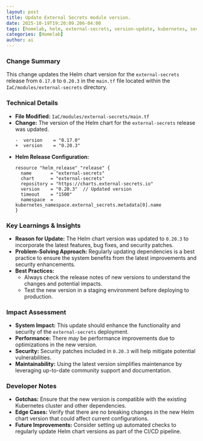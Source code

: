 ```yaml
--- 
layout: post 
title: Update External Secrets module version.
date: 2025-10-19T19:20:09.206-04:00
tags: [homelab, helm, external-secrets, version-update, kubernetes, security-patch]
categories: [Homelab]
author: ai
---
```

### Change Summary
This change updates the Helm chart version for the `external-secrets` release from `0.17.0` to `0.20.3` in the `main.tf` file located within the `IaC/modules/external-secrets` directory. 

### Technical Details
- **File Modified:** `IaC/modules/external-secrets/main.tf`
- **Change:** The version of the Helm chart for the `external-secrets` release was updated.
  ```hcl
  -  version    = "0.17.0"
  +  version    = "0.20.3"
  ```
- **Helm Release Configuration:** 
  ```hcl
  resource "helm_release" "release" {
    name       = "external-secrets"
    chart      = "external-secrets"
    repository = "https://charts.external-secrets.io"
    version    = "0.20.3"  // Updated version
    timeout    = "1500"
    namespace  = kubernetes_namespace.external_secrets.metadata[0].name
  }
  ```

### Key Learnings & Insights
- **Reason for Update:** The Helm chart version was updated to `0.20.3` to incorporate the latest features, bug fixes, and security patches.
- **Problem-Solving Approach:** Regularly updating dependencies is a best practice to ensure the system benefits from the latest improvements and security enhancements.
- **Best Practices:** 
  - Always check the release notes of new versions to understand the changes and potential impacts.
  - Test the new version in a staging environment before deploying to production.

### Impact Assessment
- **System Impact:** This update should enhance the functionality and security of the `external-secrets` deployment. 
- **Performance:** There may be performance improvements due to optimizations in the new version.
- **Security:** Security patches included in `0.20.3` will help mitigate potential vulnerabilities.
- **Maintainability:** Using the latest version simplifies maintenance by leveraging up-to-date community support and documentation.

### Developer Notes
- **Gotchas:** Ensure that the new version is compatible with the existing Kubernetes cluster and other dependencies.
- **Edge Cases:** Verify that there are no breaking changes in the new Helm chart version that could affect current configurations.
- **Future Improvements:** Consider setting up automated checks to regularly update Helm chart versions as part of the CI/CD pipeline.